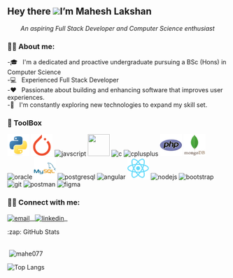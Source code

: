 <h2>Hey there <img src="https://raw.githubusercontent.com/iampavangandhi/iampavangandhi/master/gifs/Hi.gif" height="25px">I’m Mahesh Lakshan </h2>
<p align="center">
  <i>An aspiring Full Stack Developer and Computer Science enthusiast</i>
</p>

<h3 algin="left">👩‍💻 About me: </h3>
-🎓 &nbsp; I'm a dedicated and proactive undergraduate pursuing a BSc (Hons) in Computer Science <br>
-💻 &nbsp; Experienced Full Stack Developer <br>
-❤️ &nbsp; Passionate about building and enhancing software that improves user experiences. <br>
-🔭 &nbsp; I'm constantly exploring new technologies to expand my skill set.

<h3 align="left">🧰 ToolBox</h3>
<p align="left">
  <img src="https://raw.githubusercontent.com/devicons/devicon/master/icons/python/python-original.svg" alt="python" width="50" height="50"/> 
  <img src="https://github.com/devicons/devicon/blob/master/icons/pytorch/pytorch-original.svg" width=50 height=50 alt="pytorch"/>
  <img src="https://github.com/get-icon/geticon/blob/master/icons/javascript.svg" alt="javscript" width=50 height=50 />  
  <img src="https://github.com/get-icon/geticon/blob/master/icons/java.svg" width=50 height=50 al="java"/> 
  <img src="https://github.com/get-icon/geticon/blob/master/icons/c.svg" width=50 height=50 alt="c"/>
  <img src="https://brandslogos.com/wp-content/uploads/thumbs/c-logo-vector.svg" alt="cplusplus" width="50" height="50"/> 
  <img  src="https://raw.githubusercontent.com/devicons/devicon/master/icons/php/php-original.svg" alt="php" width="50" height="50"/> 

  <img src="https://github.com/devicons/devicon/blob/master/icons/mongodb/mongodb-original-wordmark.svg" width=50 height=50 alt="mongo"/>
  <img src="https://github.com/get-icon/geticon/blob/master/icons/oracle.svg" width=50 height=50 alt="oracle"/>
  <img src="https://github.com/devicons/devicon/blob/master/icons/mysql/mysql-original-wordmark.svg" width=50 height=50 alt="mysql"/>
  <img src="https://github.com/get-icon/geticon/blob/master/icons/postgresql.svg" width=50 height=50 alt="postgresql"/>
  
  <img src="https://github.com/get-icon/geticon/blob/master/icons/angular-icon.svg" width=50 height=50 alt="angular"/>
  <img src="https://raw.githubusercontent.com/devicons/devicon/master/icons/react/react-original.svg" alt="react" width="50" height="50" /> 
  <img src="https://github.com/get-icon/geticon/blob/master/icons/nodejs.svg" width=50 height=50 alt="nodejs"/>

  <img src="https://github.com/get-icon/geticon/blob/master/icons/bootstrap.svg" width=50 height=50 alt="bootstrap"/>
  
  <img src="https://avatars.githubusercontent.com/u/18133?s=200&v=4" alt="git" width="50" height="50" />
  <img src="https://www.vectorlogo.zone/logos/getpostman/getpostman-icon.svg" alt="postman" width="50" height="50"/>
  
  <img src="https://www.vectorlogo.zone/logos/figma/figma-icon.svg" alt="figma" width="50" height="50" />
</p>


<h3 align="left">🤝🏻 Connect with me:</h3>
<p align="left">
    <!-- email -->
    <a href="mailto:maheshlakshan766@gmail.com" target="_blank">
     <img align="center" src="https://www.freepnglogos.com/uploads/logo-gmail-png/logo-gmail-png-gmail-icon-download-png-and-vector-1.png" alt="email" height="30"            width="30" /> &nbsp;
    </a>
    <!-- linkedin   -->
    <a href="https://www.linkedin.com/in/mahesh-lakshan" target="_blank">
     <img align="center" src="https://raw.githubusercontent.com/rahuldkjain/github-profile-readme-generator/master/src/images/icons/Social/linked-in-alt.svg"                  alt="linkedin" height="30" width="30" /> &nbsp;
    </a>
</p>
<summary>:zap: GitHub Stats</summary>
<br/>

<p>&nbsp;<img align="center" src="https://github-readme-stats.vercel.app/api?username=mahe077&theme=vue&show_icons=true&locale=en" alt="mahe077" /></p>


![Top Langs](https://github-readme-stats.vercel.app/api/top-langs/?username=mahe077&layout=compact&theme=vue)

<!--
**Mahe077/Mahe077** is a ✨ _special_ ✨ repository because its `README.md` (this file) appears on your GitHub profile.

Here are some ideas to get you started:

- 🔭 I’m currently working on ...
- 🌱 I’m currently learning ...
- 👯 I’m looking to collaborate on ...
- 🤔 I’m looking for help with ...
- 💬 Ask me about ...
- 📫 How to reach me: ...
- 😄 Pronouns: ...
- ⚡ Fun fact: ...
--!>
